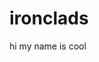 # ironclads
<!DOCTYPE html>
<html>
<head>
	<link rel='stylesheet' href='style.css'/>
	<script src='script.js'></script>
    <p>hi my name is cool</P>
</head>
<body>

</body>
</html>
